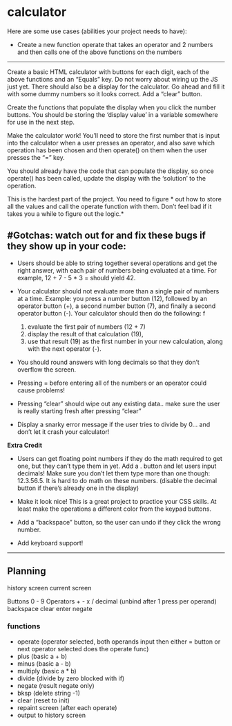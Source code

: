# calculator
Here are some use cases (abilities your project needs to have):

- Create a new function operate that takes an operator and 2 numbers and then calls one of the above functions on the numbers
--- 
Create a basic HTML calculator with buttons for each digit, each of the above functions and an “Equals” key.
Do not worry about wiring up the JS just yet.
There should also be a display for the calculator. Go ahead and fill it with some dummy numbers so it looks correct.
Add a “clear” button.

Create the functions that populate the display when you click the number buttons. You should be storing the ‘display value’ in a variable somewhere for use in the next step.

Make the calculator work! You’ll need to store the first number that is input into the calculator when a user presses an operator, and also save which operation has been chosen and then operate() on them when the user presses the “=” key.

You should already have the code that can populate the display, so once operate() has been called, update the display with the ‘solution’ to the operation.

This is the hardest part of the project. You need to figure * out how to store all the values and call the operate function with them. Don’t feel bad if it takes you a while to figure out the logic.*

## #Gotchas: watch out for and fix these bugs if they show up in your code:

- Users should be able to string together several operations and get the right answer, with each pair of numbers being evaluated at a time. For example, 12 + 7 - 5 * 3 = should yield 42.

- Your calculator should not evaluate more than a single pair of numbers at a time. Example: you press a number button (12), followed by an operator button (+), a second number button (7), and finally a second operator button (-). 
    Your calculator should then do the following: f
    1. evaluate the first pair of numbers (12 + 7)
    2. display the result of that calculation (19), 
    3. use that result (19) as the first number in your new calculation, along with the next operator (-).

- You should round answers with long decimals so that they don’t overflow the screen.

- Pressing = before entering all of the numbers or an operator could cause problems!

- Pressing “clear” should wipe out any existing data.. make sure the user is really starting fresh after pressing “clear”

- Display a snarky error message if the user tries to divide by 0… and don’t let it crash your calculator!

**Extra Credit**
- Users can get floating point numbers if they do the math required to get one, but they can’t type them in yet. Add a . button and let users input decimals! Make sure you don’t let them type more than one though: 12.3.56.5. It is hard to do math on these numbers. (disable the decimal button if there’s already one in the display)

- Make it look nice! This is a great project to practice your CSS skills. At least make the operations a different color from the keypad buttons.

- Add a “backspace” button, so the user can undo if they click the wrong number.

- Add keyboard support!
---
## Planning

history screen
current screen

Buttons 0 - 9
Operators + - x /
decimal (unbind after 1 press per operand)
backspace
clear
enter
negate

### functions
- operate (operator selected, both operands input then either = button or next operator selected does the operate func)
- plus (basic a + b)
- minus (basic a - b)
- multiply (basic a * b)
- divide (divide by zero blocked with if)
- negate (result negate only)
- bksp (delete string -1)
- clear (reset to init)
- repaint screen (after each operate)
- output to history screen